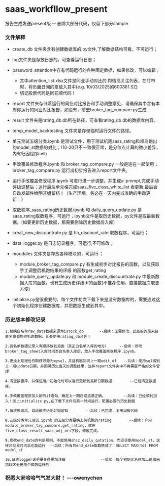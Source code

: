 # saas_workfllow_present
报告生成发送present版  --   删除大部分代码，仅留下部分sample
### 文件解释
- create_db 文件夹含有创建数据库的.py文件,了解数据结构可看，不可运行；

- log文件夹是存放日志的，可查看运行日志；

- password_attention中存有代码运行的各种固定数据，如果修改，可以编辑；
    - 其中attention_list.xlsx文件是同业手动对比的 舆情高关注列表，在盯市时，将负面丑闻的票放入其中(e.g. 10/03/2025的600881.SZ)
    - 切记股票代码是同花顺代码！

- report 文件夹存储着运行的同业对比报告和手动调整意见，请确保其中含有本周你运行的同业对比报告，如没有，前去broker_tag_compare.py生成

- result 文件夹是rating_db.db所在路径，可查看rating_db.db的数据库内容。

- temp_model_backtesting 文件夹是存储临时运行文件的路径。

- 单元测试五级分类.ipynb 是测试文件，用于测试机跑saas_rating和领鸟跑出的model_st数据的对比；(10-20只不一致很正常，是分位点计算的微小差异，内有归因程序cell)

- 手改覆盖修改程序.ipynb 和 broker_tag_compare.py 一般是连在一起使用；broker_tag_compare.py 运行出初步报告进入report文件夹。
- 运行手改覆盖修改程序.ipynb 可进行进一步调整，并生成ai prompt,完成手动评级调整后；运行最后单元格完成saas_five_class_white_list 表更新,最后会自动发邮件给明非姐留档！（生产环境，务必在一天内完成准确的手动更新！）

- 取数程序_saas_rating历史数据.ipynb 和 daily_query_update.py 是saas_rating取数程序，可运行；ipynb文件是取历史数据，py文件是取最新数据。(如要更新历史数据，那需要删除历史数据后入库)

- creat_new_discountrate.py 是 fin_discount_rate 取数程序，可运行；  

- data_logger.py 是日志记录程序，可运行,不可修改；

- moudules 文件夹是存放各种模块的，可运行 ；
    - module_broker_tag_compare.py 有生成初步对比报告的函数，以及获取手工调整后机跑结果的评级 的函数get_rating 
    - module_query_update.py 和 module_create_discountrate.py 中最新数据入库的函数，也有生成历史评级df的函数(不推荐使用，直接数据库取更方便)

- initialize.py是很重要的，每个文件初次下载下来是没有数据库的，需要通过这个初始化程序创建数据库，并把数据生成到其中。


### 历史版本修改记录

    1.替换白名单raw_data数据来源为istock_db       --后续：无需修改，此处取的是未经白名单调整纯机跑数据，此处使用rating_db合理！

    2.百名单数据记录入库顺序放到后面（真正白名单入库的地方）     --后续：修改broker_tag_sheet入库时间至白名单入库后，放入手改覆盖修改程序.ipynb。

    3.更换上期报告日期获取源为mysql，并且机器回溯上一期edit_df   --后续：使用sql得到上一期update日期，并回溯历史当天的调整结果，这样report文件夹中不再需要严格的文件管理

    4.清空数据库，并保证用户初始化时可以运行更新到最新日期数据        --已经清空数据库，

    6.手改覆盖程序加入新的if语句，确定上一期日期追溯正确。        --后续：已经顺利加入！加上initialize.py,在下载下文件后第一时间运行，配置必要的历史数据

    7.每次修改后，自动邮件给明非姐留档        --后续：已完成，复用周报代码

    8.五级分类单元测试.ipynb 的五级分类要换上纯机跑的rating        --后续：弃用module_broker_tag_compare.get_rating，改用five_class_result_saas_adj_ori字段，修改完成。

    9.修改end_date的判断规则，不能使用shsz_daily_qutation，而应该使用model_st，这样非交易时间后也能运行  --后续：所有的end_date取数换成了：SELECT MAX(td) FROM model_st 

    10.日志logger说明要变得更加详细                --后续：每个初始化名称加上前缀来加以区分是哪个函数运行的

### 祝愿大家哈哈气气发大财！    ---owenychen
